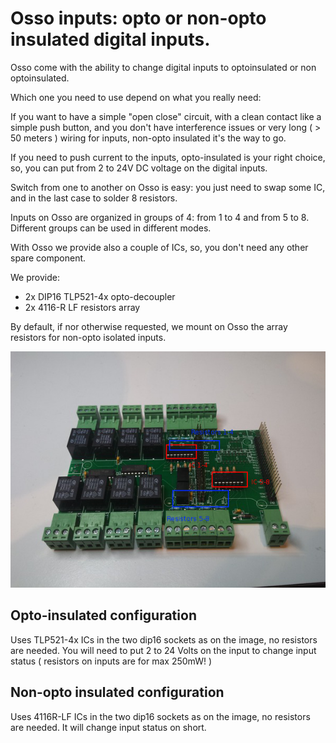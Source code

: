 # Osso inputs: opto or non-opto insulated digital inputs.

Osso come with the ability to change digital inputs to optoinsulated or non optoinsulated.

Which one you need to use depend on what you really need:

If you want to have a simple "open close" circuit, with a clean contact like a simple push button, and you don't have interference issues or very long ( > 50 meters ) wiring for inputs, non-opto insulated it's the way to go.

If you need to push current to the inputs, opto-insulated is your right choice, so, you can put from 2 to 24V DC voltage on the digital inputs.

Switch from one to another on Osso is easy: you just need to swap some IC, and in the last case to solder 8 resistors.

Inputs on Osso are organized in groups of 4: from 1 to 4 and from 5 to 8. Different groups can be used in different modes.

With Osso we provide also a couple of ICs, so, you don't need any other spare component.

We provide: 

* 2x DIP16 TLP521-4x opto-decoupler 
* 2x 4116-R LF resistors array

By default, if nor otherwise requested, we mount on Osso the array resistors for non-opto isolated inputs.

![Osso board](images/Osso3_650x450-INPUTS.jpg)

## Opto-insulated configuration
Uses TLP521-4x ICs in the two dip16 sockets as on the image, no resistors are needed. You will need to put 2 to 24 Volts on the input to change input status ( resistors on inputs are for max 250mW! )

## Non-opto insulated configuration
Uses 4116R-LF ICs in the two dip16 sockets as on the image, no resistors are needed. It will change input status on short.
